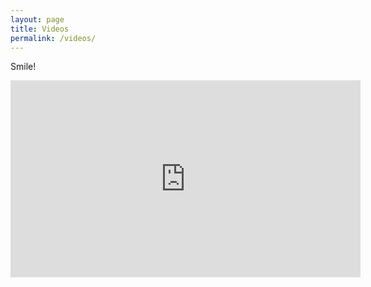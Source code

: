 ```yaml
---
layout: page
title: Videos
permalink: /videos/
---
```


Smile!

<iframe width="560" height="315" src="https://www.youtube.com/embed/iihuJokGiHo" title="YouTube video player" frameborder="0" allow="accelerometer; autoplay; clipboard-write; encrypted-media; gyroscope; picture-in-picture" allowfullscreen></iframe>

